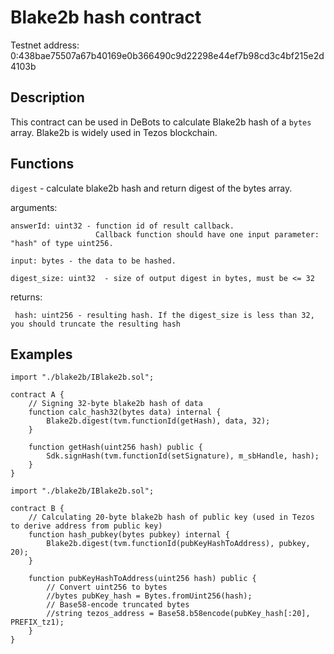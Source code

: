 # Blake2b hash contract

Testnet address: 0:438bae75507a67b40169e0b366490c9d22298e44ef7b98cd3c4bf215e2d4103b

## Description

This contract can be used in DeBots to calculate Blake2b hash of a `bytes` array.
Blake2b is widely used in Tezos blockchain.

## Functions

`digest` - calculate blake2b hash and return digest of the bytes array.

arguments:

    answerId: uint32 - function id of result callback. 
                       Callback function should have one input parameter: "hash" of type uint256.

    input: bytes - the data to be hashed.

    digest_size: uint32  - size of output digest in bytes, must be <= 32

returns:

     hash: uint256 - resulting hash. If the digest_size is less than 32, you should truncate the resulting hash
     

## Examples

```solidity
import "./blake2b/IBlake2b.sol";

contract A {
    // Signing 32-byte blake2b hash of data
    function calc_hash32(bytes data) internal {
        Blake2b.digest(tvm.functionId(getHash), data, 32);
    }

    function getHash(uint256 hash) public {
        Sdk.signHash(tvm.functionId(setSignature), m_sbHandle, hash);
    }
}
```

```solidity
import "./blake2b/IBlake2b.sol";

contract B {
    // Calculating 20-byte blake2b hash of public key (used in Tezos to derive address from public key)
    function hash_pubkey(bytes pubkey) internal {
        Blake2b.digest(tvm.functionId(pubKeyHashToAddress), pubkey, 20);
    }

    function pubKeyHashToAddress(uint256 hash) public {
        // Convert uint256 to bytes
        //bytes pubKey_hash = Bytes.fromUint256(hash);
        // Base58-encode truncated bytes
        //string tezos_address = Base58.b58encode(pubKey_hash[:20], PREFIX_tz1);
    }
}
```
